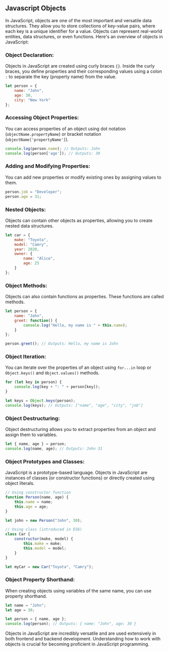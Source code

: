 ## Javascript Objects
In JavaScript, objects are one of the most important and versatile data structures. They allow you to store collections of key-value pairs, where each key is a unique identifier for a value. Objects can represent real-world entities, data structures, or even functions. Here's an overview of objects in JavaScript:

### Object Declaration:

Objects in JavaScript are created using curly braces `{}`. Inside the curly braces, you define properties and their corresponding values using a colon `:` to separate the key (property name) from the value.

```javascript
let person = {
    name: "John",
    age: 30,
    city: "New York"
};
```

### Accessing Object Properties:

You can access properties of an object using dot notation (`objectName.propertyName`) or bracket notation (`objectName['propertyName']`).

```javascript
console.log(person.name); // Outputs: John
console.log(person['age']); // Outputs: 30
```

### Adding and Modifying Properties:

You can add new properties or modify existing ones by assigning values to them.

```javascript
person.job = "Developer";
person.age = 31;
```

### Nested Objects:

Objects can contain other objects as properties, allowing you to create nested data structures.

```javascript
let car = {
    make: "Toyota",
    model: "Camry",
    year: 2020,
    owner: {
        name: "Alice",
        age: 25
    }
};
```

### Object Methods:

Objects can also contain functions as properties. These functions are called methods.

```javascript
let person = {
    name: "John",
    greet: function() {
        console.log("Hello, my name is " + this.name);
    }
};

person.greet(); // Outputs: Hello, my name is John
```

### Object Iteration:

You can iterate over the properties of an object using `for...in` loop or `Object.keys()` and `Object.values()` methods.

```javascript
for (let key in person) {
    console.log(key + ": " + person[key]);
}

let keys = Object.keys(person);
console.log(keys); // Outputs: ["name", "age", "city", "job"]
```

### Object Destructuring:

Object destructuring allows you to extract properties from an object and assign them to variables.

```javascript
let { name, age } = person;
console.log(name, age); // Outputs: John 31
```

### Object Prototypes and Classes:

JavaScript is a prototype-based language. Objects in JavaScript are instances of classes (or constructor functions) or directly created using object literals.

```javascript
// Using constructor function
function Person(name, age) {
    this.name = name;
    this.age = age;
}

let john = new Person("John", 30);

// Using class (introduced in ES6)
class Car {
    constructor(make, model) {
        this.make = make;
        this.model = model;
    }
}

let myCar = new Car("Toyota", "Camry");
```

### Object Property Shorthand:

When creating objects using variables of the same name, you can use property shorthand.

```javascript
let name = "John";
let age = 30;

let person = { name, age };
console.log(person); // Outputs: { name: "John", age: 30 }
```

Objects in JavaScript are incredibly versatile and are used extensively in both frontend and backend development. Understanding how to work with objects is crucial for becoming proficient in JavaScript programming.